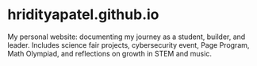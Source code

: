 # hridityapatel.github.io
My personal website: documenting my journey as a student, builder, and leader. Includes science fair projects, cybersecurity event, Page Program, Math Olympiad, and reflections on growth in STEM and music.
